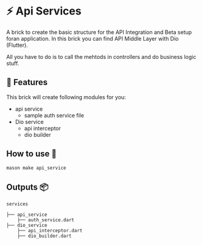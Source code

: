 # ⚡ Api Services

A brick to create the basic structure for the API Integration and Beta setup foran application. In this brick you can find API Middle Layer with Dio (Flutter).

All you have to do is to call the mehtods in controllers and do business logic stuff.

## 💫 Features
This brick will create following modules for you:

- api service 
    - sample auth service file
- Dio service
    - api interceptor
    - dio builder


## How to use 🚀

```
mason make api_service
```

## Outputs 📦

```
services

├── api_service
    ├── auth_service.dart
├── dio_service
    ├── api_interceptor.dart
    ├── dio_builder.dart

```